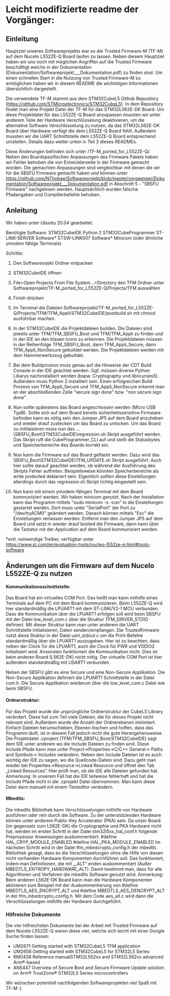 # Leicht modifizierte readme der Vorgänger:


## Einleitung

Hauptziel unseres Softwareprojekts war es die Trusted Firmware-M (TF-M) auf dem Nucelo L552ZE-Q Board laufen zu lassen.
Neben diesem Hauptziel haben wir uns noch mit möglichen Angriffen auf die Trusted Firmware beschäftigt welche in der Dokumentation (Dokumentation/Softwareprojekt___Dokumentation.pdf) zu finden sind.
Um einen schnellen Start in die Nutzung von Trusted Firmware-M zu ermöglichen haben wir in diesem README die wichtistgen Informationen übersichtlich dargestellt.

Die verwendete TF-M stammt aus dem STM32CubeL5 Github Repository (https://github.com/STMicroelectronics/STM32CubeL5).
In dem Repository findet man eine Projekt Datei der TF-M für das STM32L562E-DK Board.
Um diese Projektdatei für das L552ZE-Q Board anzupassen mussten wir unter anderem Teile der Hardware Verschlüsselung deaktivieren, um
die alternative Software Verschlüsselung zu nutzen, da das STM32L562E-DK Board über Hardware verfügt die dem L552ZE-Q Board fehlt.
Außerdem mussten wir die UART Schnittstelle dem L552ZE-Q Board entsprechend umstellen. Details dazu weiter unten in Teil 3 dieses READMEs.

Diese Änderungen befinden sich unter /TF-M_ported_for_L552ZE-Q/.
Neben den Boardspezifischen Anpassungen des Firmware Pakets haben wir Fehler behoben die von Entwicklerseite in der Firmware gemacht worden. 
Die gemachten Anpassungen sind vergleichbar mit denen die wir für die SBSFU Firmware gemacht haben und können unter https://github.com/NThobae/Softwareprojekt/blob/master/vorgaenger/Dokumentation/Softwareprojekt___Dokumentation.pdf in Abschnitt 5 - "SBSFU Firmware" nachgelesen werden. Hauptsächlich wurden falsche Pfadangaben und Compilierbefehle behoben.


## Anleitung

Wir haben unter Ubuntu 20.04 gearbeitet.

Benötigte Software:
	STM32CubeIDE
	Python 2
	STM32CubeProgrammer
	ST-LINK-SERVER Software*
	STSW-LINK007 Software*
	Minicom (oder ähnliche ymodem fähige Terminals)

Schritte:

1. Den Softwareorjekt Ordner entpacken

2. STM32CubeIDE öffnen

3. File>Open Projects From File System...>Directory den TFM Ordner unter Softwareprojekt/TF-M_ported_for_L552ZE-Q/Projects/TFM auswählen

4. Finish drücken

5. Im Terminal die Dateien Softwareprojekt/TF-M_ported_for_L552ZE-Q/Projects/TFM/TFM_Appli/STM32CubeIDE/postbuild.sh mit chmod ausführbar machen.

6. In der STM32CubeIDE die Projektdateien builden. Die Dateien sind jeweils unter TFM/TFM_SBSFU_Boot und TFM/TFM_Appli zu finden und in der IDE an den blauen Icons zu erkennen. Die Projektdateien müssen in der Reihenfolge TFM_SBSFU_Boot, dann TFM_Appli_Secure, dann TFM_Appli_NonSecure gebuildet werden. Die Projektdateien werden mit dem Hammerwerkzeug gebuildet.

7. Bei dem Buildprozess muss genau auf die Hinweise der CDT Build Console in der IDE geachtet werden. Ggf. müssen diverse Python Libarys nachinstalliert werden (bspw. Cryptography und libncurses5). Außerdem muss Python 2 installiert sein. Einen erfolgreichen Build Prozess von TFM_Appli_Secure und TFM_Appli_NonSecure erkennt man an der abschließenden Zeile "secure sign done" bzw. "non secure sign done"

8. Nun sollte spätestens das Board angeschlossen werden (Micro USB TypB). Sollte sich auf dem Board bereits sicherheitssensitive Firmware befinden kann es nötig sein den Jumper JP5 auf dem Board anzuheben und wieder drauf zustecken um das Board zu unlocken. Um das Board zu initilaisieren muss nun das …\SBSFU_Boot\STM32CubeIDE\regression.sh Skript ausgeführt werden. Das Skript ruft die CubeProgrammer_CLI auf und stellt die Statusbytes und Speicherbereiche des Boards korrekt ein.

9. Nun kann die Firmware auf das Board geflasht werden. Dazu wird das SBSFU_Boot\STM32CubeIDE\TFM_UPDATE.sh Skript ausgeführt. Auch hier sollte darauf geachtet werden, ob während der Ausführung des Skripts Fehler auftreten. Beispielsweise könnten Speicherbereiche als write protected deklariert sein. Eigentlich sollten diese Einstellungen allerdings durch das regression.sh Skript richtig eingestellt sein.

10. Nun kann mit einem ymodem-fähigen Terminal mit dem Board kommuniziert werden. Wir haben minicom genutzt. Nach der Installation kann das Programm mittels "sudo minicom -s -con" in die Einstellungen gestartet werden. Dort muss unter "SerialPort" der Port zu "/dev/ttyACM0" geändert werden. Danach können mittels "Esc" die Einstellungen verlassen werden. Entfernt man den Jumper JP5 auf dem Board und setzt in wieder drauf booted die Firmware, dann kann über die Tastatur mit der Application auf dem Board kommuniziert werden.



*evtl. notwendige Treiber, verfügbar unter https://www.st.com/en/evaluation-tools/nucleo-l552ze-q.html#tools-software 


## Änderungen um die Firmware auf dem Nucelo L552ZE-Q zu nutzen

#### Kommunikationsschnittstelle: 

Das Board hat ein virtuelles COM Port. Das heißt man kann mithilfe eines Terminals auf dem PC mit dem Board kommunizieren. Beim L552ZE-Q wird hier standardmäßig die LPUART1 mit dem ST-LINK/V2-1 MCU verbunden. 
Dass die Kommunikation über die LPUART1 erfolgen soll wird beim SBSFU mit der Datei low_level_com.c über die Struktur TFM_DRIVER_STDIO definiert. Mit dieser Struktur kann man unter anderem die UART Schnittstelle initialisieren, Daten senden/empfangen. Die Trustedfirmware nutzt diese Stuktur in der Datei uart_stdout.c um die Print-Befehle standardmäßig über die LPUART1 auszugeben. Hier ist zu beachten, dass neben der Clock für die LPUART1, auch die Clock für PWR und VDDIO2 initialisiert wird. Ansonsten funktioniert die Kommunikation nicht. Dies ist beim anderen Board (L562E-DK) nicht nötig. Der virtuelle COM Port ist hier außerdem standardmäßig mit USART1 verbunden. 

Neben der SBSFU gibt es eine Secure und eine Non-Secure Applikation. Die Non-Secure Applikation definiert die LPUART1 Schnittstelle in der Datei com.h. Die Secure Applikation wiederum über die low_level_com.c Datei wie beim SBSFU.


#### Ordnerstruktur:

Für das Projekt wurde die ursprüngliche Ordnerstruktur der CubeL5 Library verändert. Diese hat zum Teil viele Dateien, die für dieses Projekt nicht relevant sind. Außerdem wurde die Anzahl der Ordnerebenen minimiert. 
Einfach Dateien herumschieben, Ebenen löschen und hoffen, dass das Programm läuft, ist in diesem Fall jedoch nicht die gute Herangehensweise. Die Projektdatei .cproject (TFM/TFM_SBSFU_Boot/STM32CubeIDE) sagt dem IDE unter anderem wo die Include Dateien zu finden sind. Diese Include Pfade kann man unter Project→Properties→C/C++ General→ Paths and Symbols→ Includes verändern. Neben den Include Dateien ist es auch wichtig der IDE zu sagen, wo die Quellcode-Datein sind. Dazu geht man wieder bei Properties→Resource→Linked Resource und öffnet den Tab „Linked Resources“. Hier prüft man, ob die IDE alle Dateien gefunden hat. 
Anmerkung: In unserem Fall hat die IDE teilweise fehlerhaft und hat die Include Pfade nicht in die .cprojekt Datei übernommen. Man kann diese Datei dann manuell mit einem Texteditor verändern. 
 

#### Mbedtls:

Die mbedtls Bibliothek kann Verschlüsselungen mithilfe von Hardware ausführen oder rein durch die Software. Zu der unterstützenden Hardware können unter anderem Public-Key Accelerator (PKA) sein. Da unser Board (im gegensatz zum L562E-DK) die Cryptographie und PKA Hardware nicht hat, werden im ersten Schritt in der Datei stm32l5xx_hal_conf.h folgende Preprozessor Anweisungen auskommentiert:
#define HAL_CRYP_MODULE_ENABLED
#define HAL_PKA_MODULE_ENABLED
Im nächsten Schritt wird in der Datei tfm_mbedcrypto_config.h der mbedtls Bibliothek gesagt, dass es die Verschlüsselungen ohne die Hilfe von diesen nicht vorhanden Hardware Komponenten durchführen soll. Das funktioniert, indem man Definitionen, die mit „_ALT“ enden auskommentiert (Außer MBEDTLS_ENTROPY_HARDWARE_ALT). Damit bestimmt man, dass für alle Algorithmen und Verfahren die mbedtls Software genutzt wird. 
Anmerkung: Beim anderen L562E-DK Board kann man die Hardware Komponenten aktivieren zum Beispiel mit der Auskommentierung von #define MBEDTLS_AES_ENCRYPT_ALT und #define MBEDTLS_AES_DENCRYPT_ALT in der tfm_mbedcrypto_config.h. Mit dem Code aes_alt.c wird dann die Verschlüsselungen mithilfe der Hardware durchgeführt.

### Hilfreiche Dokumente

Die vier hilfreichsten Dokumente bei der Arbeit mit Trusted Firmware auf dem Nucelo L552ZE-Q waren diese vier, welche sich leicht mit einer Google Suche finden lassen:

- UM2671 Getting started with STM32CubeL5 TFM application
- UM2656 Getting started with STM32CubeL5 for STM32L5 Series
- RM0438 Reference manualSTM32L552xx and STM32L562xx advanced Arm®-based
- AN5447 Overview of Secure Boot and Secure Firmware Update solution on Arm® TrustZone® STM32L5 Series microcontrollers



Wir wünschen potentiell nachfolgenden Softwareprojekten viel Spaß mit TF-M :) 
